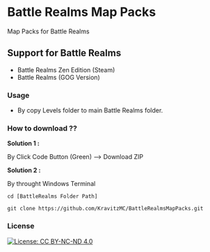 # Battle Realms Map Packs

Map Packs for Battle Realms

## Support for Battle Realms 

- Battle Realms Zen Edition (Steam)
- Battle Realms (GOG Version)

### Usage

- By copy Levels folder to main Battle Realms folder.

### How to download ??

**Solution 1 :**

By Click Code Button (Green) --> Download ZIP


**Solution 2 :**

By throught Windows Terminal 

`cd [BattleRealms Folder Path]`

`git clone https://github.com/KravitzMC/BattleRealmsMapPacks.git`



### License

[![License: CC BY-NC-ND 4.0](https://mirrors.creativecommons.org/presskit/buttons/88x31/png/by-nc-sa.png)](https://creativecommons.org/licenses/by-nc-sa/3.0/)


